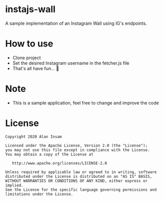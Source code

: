 # instajs-wall
A sample implementation of an Instagram Wall using IG's endpoints.

# How to use
- Clone project
- Set the desired Instagram username in the fetcher.js file
- That's all have fun... 🙌

# Note
- This is a sample application, feel free to change and improve the code

# License

    Copyright 2020 Alan Insam

    Licensed under the Apache License, Version 2.0 (the "License");
    you may not use this file except in compliance with the License.
    You may obtain a copy of the License at

       http://www.apache.org/licenses/LICENSE-2.0

    Unless required by applicable law or agreed to in writing, software
    distributed under the License is distributed on an "AS IS" BASIS,
    WITHOUT WARRANTIES OR CONDITIONS OF ANY KIND, either express or implied.
    See the License for the specific language governing permissions and
    limitations under the License.
